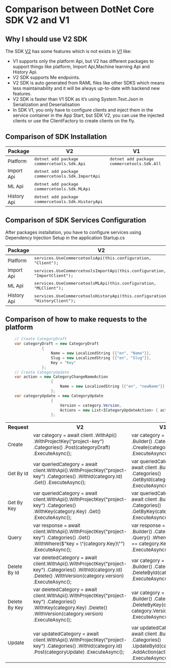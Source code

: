 <style>
td {
  font-size: 15px
}
</style>
# Comparison between DotNet Core SDK V2 and V1
## Why I should use V2 SDK
The SDK [V2](/) has some features which is not exists in [V1](https://github.com/commercetools/commercetools-dotnet-core-sdk) like:
* V1 supports only the platform Api, but V2 has different packages to support things like platform, Import Api,Machine learning Api and History Api.
* V2 SDK supports Me endpoints.
* V2 SDK is auto generated from RAML files like other SDKS which means less maintainability and it will be always up-to-date with backend new features.
* V2 SDK is faster than V1 SDK as it’s using System.Text.Json in Serialization and Deserialisation
* In SDK V1, you only have to configure clients and inject them in the service container in the App Start, but SDK V2, you can use the injected clients or use the ClientFactory to create clients on the fly.

## Comparison of SDK Installation
| Package     | V2                                                     | V1                                              |
|-------------|--------------------------------------------------------|-------------------------------------------------|
| Platform    | ```dotnet add package commercetools.Sdk.Api```         | ```dotnet add package commercetools.Sdk.All```  |
| Import Api  | ```dotnet add package commercetools.Sdk.ImportApi```   |                                                 |
| ML Api      | ```dotnet add package commercetools.Sdk.MLApi```       |                                                 |
| History Api | ```dotnet add package commercetools.Sdk.HistoryApi```  |                                                 |

## Comparison of SDK Services Configuration
After packages installation, you have to configure services using Dependency Injection Setup in the application Startup.cs

| Package     | V2                                                                              | V1                                                             |
|-------------|---------------------------------------------------------------------------------|----------------------------------------------------------------|
| Platform    | ```services.UseCommercetoolsApi(this.configuration, "Client");```               | ```services.UseCommercetools(this.configuration,"Client");```  |
| Import Api  | ```services.UseCommercetoolsImportApi(this.configuration, "ImportClient");```   |                                                                |
| ML Api      | ```services.UseCommercetoolsMLApi(this.configuration, "MLClient");```           |                                                                |
| History Api | ```services.UseCommercetoolsHistoryApi(this.configuration, "HistoryClient");``` |                                                                |

## Comparison of how to make requests to the platform
```c#
    // Create CategoryDraft
    var categoryDraft = new CategoryDraft
                {
                    Name = new LocalizedString {{"en", "Name"}},
                    Slug = new LocalizedString {{"en", "Slug"}},
                    Key = "Key"
                };
    // Create CategoryUpdate
    var action = new CategoryChangeNameAction
                    {
                        Name = new LocalizedString {{"en", "newName"}}
                    };
    var categoryUpdate = new CategoryUpdate
                    {
                        Version = category.Version,
                        Actions = new List<ICategoryUpdateAction> { action }
                    };
```
<table>
<tr>
	<th>
    	Request
    </th>
    <th>
    	V2
    </th>
    <th>
    	V1
    </th>
</tr>
<tr>
	<td>
    	Create
    </td>
    <td>
    	var category = await client
        							.WithApi()
                                    .WithProjectKey("project-key")
                                    .Categories()
                                    .Post(categoryDraft)
                                    .ExecuteAsync();
    </td>
    <td>
    var category = await client
                                .Builder()
                                .Categories()
                                .Create(categoryDraft)
                                .ExecuteAsync();
    </td>
</tr>
<tr>
	<td>
    	Get By Id
    </td>
    <td>
    	var queriedCategory = await client.WithApi().WithProjectKey("project-key")
                        .Categories()
                        .WithId(category.Id)
                        .Get()
                        .ExecuteAsync();
    </td>
    <td>
     var queriedCategory = await client
                            .Builder()
                            .Categories()
                            .GetById(category.Id)
                            .ExecuteAsync();
    </td>
</tr>
<tr>
	<td>
    	Get By Key
    </td>
    <td>
    	var queriedCategory = await client.WithApi().WithProjectKey("project-key")
                        .Categories()
                        .WithKey(category.Key)
                        .Get()
                        .ExecuteAsync();
    </td>
    <td>
     var queriedCategory = await client
                            .Builder()
                            .Categories()
                            .GetByKey(category.Key)
                            .ExecuteAsync();
    </td>
</tr>
<tr>
	<td>
    	Query
    </td>
    <td>
    	var response = await client.WithApi().WithProjectKey("project-key")
                    .Categories()
                    .Get()
                    .WithWhere($"key = \"{category.Key}\"")
                    .ExecuteAsync();
    </td>
    <td>
     var response = await client
                             .Builder()
                             .Categories()
                             .Query()
                             .Where(c => c.Key == category.Key.valueOf())
                             .ExecuteAsync();
    </td>
</tr>
<tr>
	<td>
    	Delete By Id
    </td>
    <td>
    	var deletedCategory = await client.WithApi().WithProjectKey("project-key")
                    .Categories()
                    .WithId(category.Id)
                    .Delete()
                    .WithVersion(category.version)
                    .ExecuteAsync();
    </td>
    <td>
    var category = await client
                                 .Builder()
                                 .Categories()
                                 .DeleteById(category)
                                 .ExecuteAsync();
    </td>
</tr>
<tr>
	<td>
    	Delete By Key
    </td>
    <td>
    	var deletedCategory = await client.WithApi().WithProjectKey("project-key")
                    .Categories()
                    .WithKey(category.Key)
                    .Delete()
                    .WithVersion(category.version)
                    .ExecuteAsync();
    </td>
    <td>
    var category = await client
                                 .Builder()
                                 .Categories()
                                 .DeleteByKey(category.Key, category.Version)
                                 .ExecuteAsync();
    </td>
</tr>
<tr>
	<td>
    	Update
    </td>
    <td>
    	var updatedCategory = await client.WithApi().WithProjectKey("project-key")
                    .Categories()
                    .WithId(category.Id)
                    .Post(categoryUpdate)
                    .ExecuteAsync();
    </td>
    <td>
    var updatedCategory = await client
                        .Builder()
                        .Categories()
                        .UpdateById(category)
                        .AddAction(action)
                        .ExecuteAsync();
    </td>
</tr>
</table>